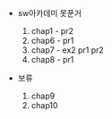 * sw아카데미 못푼거
    1. chap1 - pr2
    2. chap6 - pr1
    3. chap7 - ex2 pr1 pr2
    4. chap8 - pr1

* 보류
    1. chap9
    2. chap10